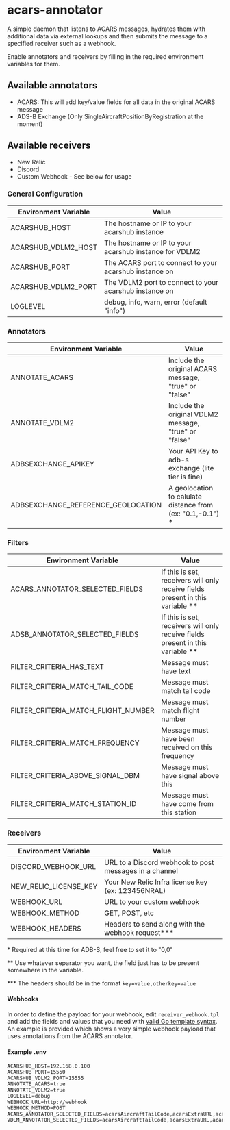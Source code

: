 # acars-annotator

A simple daemon that listens to ACARS messages, hydrates them with additional
data via external lookups and then submits the message to a specified receiver
such as a webhook.

Enable annotators and receivers by filling in the required environment
variables for them.

## Available annotators

- ACARS: This will add key/value fields for all data in the original ACARS
  message
- ADS-B Exchange (Only SingleAircraftPositionByRegistration at the moment)

## Available receivers

- New Relic
- Discord
- Custom Webhook - See below for usage

### General Configuration

| Environment Variable             | Value                                                  |
| -------------------------------- | ------------------------------------------------------ |
| ACARSHUB_HOST                    | The hostname or IP to your acarshub instance           |
| ACARSHUB_VDLM2_HOST              | The hostname or IP to your acarshub instance for VDLM2 |
| ACARSHUB_PORT                    | The ACARS port to connect to your acarshub instance on |
| ACARSHUB_VDLM2_PORT              | The VDLM2 port to connect to your acarshub instance on |
| LOGLEVEL                         | debug, info, warn, error (default "info")              |

### Annotators

| Environment Variable               | Value                                                       |
| ---------------------------------- | ----------------------------------------------------------- |
| ANNOTATE_ACARS                     | Include the original ACARS message, "true" or "false"       |
| ANNOTATE_VDLM2                     | Include the original VDLM2 message, "true" or "false"       |
| ADBSEXCHANGE_APIKEY                | Your API Key to adb-s exchange (lite tier is fine)          |
| ADBSEXCHANGE_REFERENCE_GEOLOCATION | A geolocation to calulate distance from (ex: "0.1,-0.1") \* |

### Filters

| Environment Variable                | Value                                                                            |
| ----------------------------------- | -------------------------------------------------------------------------------- |
| ACARS_ANNOTATOR_SELECTED_FIELDS     | If this is set, receivers will only receive fields present in this variable \*\* |
| ADSB_ANNOTATOR_SELECTED_FIELDS      | If this is set, receivers will only receive fields present in this variable \*\* |
| FILTER_CRITERIA_HAS_TEXT            | Message must have text                                                           |
| FILTER_CRITERIA_MATCH_TAIL_CODE     | Message must match tail code                                                     |
| FILTER_CRITERIA_MATCH_FLIGHT_NUMBER | Message must match flight number                                                 |
| FILTER_CRITERIA_MATCH_FREQUENCY     | Message must have been received on this frequency                                |
| FILTER_CRITERIA_ABOVE_SIGNAL_DBM    | Message must have signal above this                                              |
| FILTER_CRITERIA_MATCH_STATION_ID    | Message must have come from this station                                         |

### Receivers

| Environment Variable  | Value                                                  |
| --------------------- | ------------------------------------------------------ |
| DISCORD_WEBHOOK_URL   | URL to a Discord webhook to post messages in a channel |
| NEW_RELIC_LICENSE_KEY | Your New Relic Infra license key (ex: 123456NRAL)      |
| WEBHOOK_URL           | URL to your custom webhook                             |
| WEBHOOK_METHOD        | GET, POST, etc                                         |
| WEBHOOK_HEADERS       | Headers to send along with the webhook request\*\*\*   |

\* Required at this time for ADB-S, feel free to set it to "0,0"

\*\* Use whatever separator you want, the field just has to be present somewhere
in the variable.

\*\*\* The headers should be in the format `key=value,otherkey=value`

#### Webhooks

In order to define the payload for your webhook, edit `receiver_webhook.tpl`
and add the fields and values that you need with
[valid Go template syntax](https://pkg.go.dev/text/template).
An example is provided which shows a very simple webhook payload
that uses annotations from the ACARS annotator.

#### Example .env

```
ACARSHUB_HOST=192.168.0.100
ACARSHUB_PORT=15550
ACARSHUB_VDLM2_PORT=15555
ANNOTATE_ACARS=true
ANNOTATE_VDLM2=true
LOGLEVEL=debug
WEBHOOK_URL=http://webhook
WEBHOOK_METHOD=POST
ACARS_ANNOTATOR_SELECTED_FIELDS=acarsAircraftTailCode,acarsExtraURL,acarsFlightNumber,acarsFrequencyMHz,acarsMessageText
VDLM_ANNOTATOR_SELECTED_FIELDS=acarsAircraftTailCode,acarsExtraURL,acarsFlightNumber,vdlm2FrequencyHz,acarsMessageText
```
